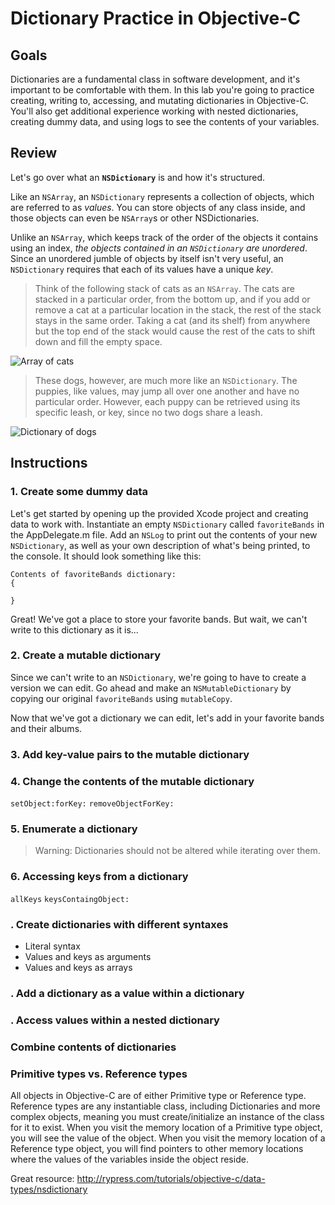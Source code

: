 # Dictionary Practice in Objective-C

## Goals
Dictionaries are a fundamental class in software development, and it's important to be comfortable with them. In this lab you're going to practice creating, writing to, accessing, and mutating dictionaries in Objective-C. You'll also get additional experience working with nested dictionaries, creating dummy data, and using logs to see the contents of your variables.

## Review
Let's go over what an **`NSDictionary`** is and how it's structured. 

Like an `NSArray`, an `NSDictionary` represents a collection of objects, which are referred to as *values*. You can store objects of any class inside, and those objects can even be `NSArray`s or other NSDictionaries.

Unlike an `NSArray`, which keeps track of the order of the objects it contains using an index, *the objects contained in an `NSDictionary` are unordered*. Since an unordered jumble of objects by itself isn't very useful, an `NSDictionary` requires that each of its values have a unique *key*.

> Think of the following stack of cats as an `NSArray`. The cats are stacked in a particular order, from the bottom up, and if you add or remove a cat at a particular location in the stack, the rest of the stack stays in the same order. Taking a cat (and its shelf) from anywhere but the top end of the stack would cause the rest of the cats to shift down and fill the empty space.

![Array of cats](http://www.gibbahouse.com/wp-content/uploads/2014/03/Stack-of-Cats.jpg)

> These dogs, however, are much more like an `NSDictionary`. The puppies, like values, may jump all over one another and have no particular order. However, each puppy can be retrieved using its specific leash, or key, since no two dogs share a leash.

![Dictionary of dogs](http://www.cityofsparks.us/sites/default/files/assets/Dogs%20on%20Leash.png)

## Instructions
### 1. Create some dummy data
Let's get started by opening up the provided Xcode project and creating data to work with. Instantiate an empty `NSDictionary` called `favoriteBands` in the AppDelegate.m file. Add an `NSLog` to print out the contents of your new `NSDictionary`, as well as your own description of what's being printed, to the console. It should look something like this:

```objc
Contents of favoriteBands dictionary: 
{

}
```

Great! We've got a place to store your favorite bands. But wait, we can't write to this dictionary as it is...

### 2. Create a mutable dictionary
Since we can't write to an `NSDictionary`, we're going to have to create a version we can edit. Go ahead and make an `NSMutableDictionary` by copying our original `favoriteBands` using `mutableCopy`.

Now that we've got a dictionary we can edit, let's add in your favorite bands and their albums.

### 3. Add key-value pairs to the mutable dictionary


### 4. Change the contents of the mutable dictionary
`setObject:forKey:`
`removeObjectForKey:`

### 5. Enumerate a dictionary
> Warning: Dictionaries should not be altered while iterating over them.

### 6. Accessing keys from a dictionary
`allKeys`
`keysContaingObject:`


### . Create dictionaries with different syntaxes
* Literal syntax
* Values and keys as arguments
* Values and keys as arrays



### . Add a dictionary as a value within a dictionary


### . Access values within a nested dictionary


### Combine contents of dictionaries

>
### Primitive types vs. Reference types
All objects in Objective-C are of either Primitive type or Reference type. Reference types are any instantiable class, including Dictionaries and more complex objects, meaning you must create/initialize an instance of the class for it to exist. When you visit the memory location of a Primitive type object, you will see the value of the object. When you visit the memory location of a Reference type object, you will find pointers to other memory locations where the values of the variables inside the object reside.

Great resource: http://rypress.com/tutorials/objective-c/data-types/nsdictionary